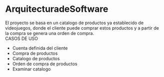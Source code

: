 # ArquitecturadeSoftware
El proyecto se basa en un catalogo de productos ya establecido de videojuegos, donde el cliente puede comprar estos productos y a partir de la compra se genera una orden de compra.  
CASOS DE USO
- Cuenta definida del cliente
- Compra de productos
- Catalogo de productos
- Orden de compra de productos 
- Examinar catalogo
